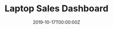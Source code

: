 ---
date: "2019-10-17T00:00:00Z"
external_link: "https://kmezhoud.shinyapps.io/laptopSales/"
image:
  caption: 
  focal_point: Smart
summary: A Shiny App for Laptop Sales forecast.
tags:
- r
- dashboard
- business

title: Laptop Sales Dashboard
url_code: ""
url_pdf: ""
url_slides: ""
url_video: ""
---